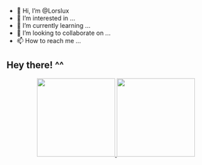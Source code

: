 - 👋 Hi, I’m @Lorslux
- 👀 I’m interested in ...
- 🌱 I’m currently learning ...
- 💞️ I’m looking to collaborate on ...
- 📫 How to reach me ...

## Hey there! ^^
<div align="center">
  <a href="https://github.com/Lorslux">
  <img height="180em" src="https://github-readme-stats.vercel.app/api?username=lorslux&show_icons=true&theme=dracula&include_all_commits=true&count_private=true"/>
  <img height="180em" src="https://github-readme-stats.vercel.app/api/top-langs/?username=lorslux&layout=compact&langs_count=7&theme=dracula"/>
</div>

